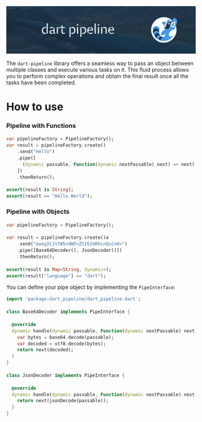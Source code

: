 <img src="https://github.com/mi-sch-ka/dart-pipeline/blob/main/.github/thumbnail.png?raw=true"/>

The `dart-pipeline` library offers a seamless way to pass an object between multiple classes and execute various tasks on it.
This fluid process allows you to perform complex operations and obtain the final result once all the tasks have been completed.

# How to use

### Pipeline with Functions

```dart
var pipelineFactory = PipelineFactory();
var result = pipelineFactory.create()
    .send("Hello")
    .pipe([
      (dynamic passable, Function(dynamic nextPassable) next) => next([passable,"World"].join(" "))
    ])
    .thenReturn();

assert(result is String);
assert(result == "Hello World");
```
### Pipeline with Objects

```dart
var pipelineFactory = PipelineFactory();

var result = pipelineFactory.create()a
    .send("ewogICJsYW5ndWFnZSI6ImRhcnQiCn0=")
    .pipe([Base64Decoder(), JsonDecoder()])
    .thenReturn();

assert(result is Map<String, dynamic>);
assert(result["language"] == "dart");
```

You can define your pipe object by implementing the `PipeInterface`:

```dart
import 'package:dart_pipeline/dart_pipeline.dart';

class Base64Decoder implements PipeInterface {
  
  @override
  dynamic handle(dynamic passable, Function(dynamic nextPassable) next) {
    var bytes = base64.decode(passable);
    var decoded = utf8.decode(bytes);
    return next(decoded);
  }
}

class JsonDecoder implements PipeInterface {
  
  @override
  dynamic handle(dynamic passable, Function(dynamic nextPassable) next) {
    return next(jsonDecode(passable));
  }
}
```
